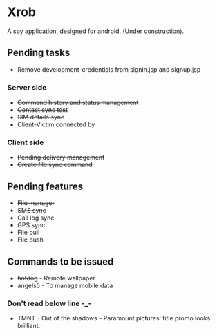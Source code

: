 # Xrob
A spy application, designed for android. (Under construction).

## Pending tasks
- Remove development-credentials from signin.jsp and signup.jsp

### Server side
- ~~Command history and status management~~
- ~~Contact sync test~~
- ~~SIM details sync~~
- Client-Victim connected by

### Client side
- ~~Pending delivery management~~
- ~~Create file sync command~~


## Pending features

- ~~File manager~~
- ~~SMS sync~~
- Call log sync
- GPS sync
- File pull
- File push

## Commands to be issued
- ~~hotdog~~ - Remote wallpaper 
- angels5 - To manage mobile data


### Don't read below line -_-
- TMNT - Out of the shadows - Paramount pictures' title promo looks brilliant.

